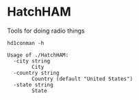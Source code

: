 # HatchHAM
Tools for doing radio things



`hd1conman -h  `
```
Usage of ./HatchHAM:
  -city string
        City
  -country string
        Country (default "United States")
  -state string
        State
```